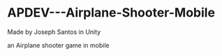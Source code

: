 # APDEV---Airplane-Shooter-Mobile

Made by Joseph Santos in Unity

an Airplane shooter game in mobile 
